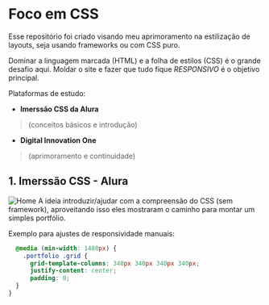 
# Foco em CSS
Esse repositório foi criado visando meu aprimoramento na estilização de layouts, seja usando frameworks ou com CSS puro.

Dominar a linguagem marcada (HTML) e a folha de estilos (CSS) é o grande desafio aqui. Moldar o site e fazer que tudo fique *RESPONSIVO* é o objetivo principal.

Plataformas de estudo:

 - **Imerssão CSS da Alura**  

> (conceitos básicos e introdução)

 - **Digital Innovation One** 

> (aprimoramento e continuidade)

## 1. Imerssão CSS - Alura

![Home](https://imgur.com/u1honcS.png)
A ideia introduzir/ajudar com a compreensão do CSS (sem framework), aproveitando isso eles mostraram o caminho para montar um simples portfólio.

Exemplo para ajustes de responsividade manuais: 
```css
  @media (min-width: 1480px) {
    .portfolio .grid {
      grid-template-columns: 340px 340px 340px 340px;
      justify-content: center;
      padding: 0;
  }
}
```
